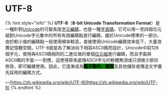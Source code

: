 # UTF-8

{% hint style="info" %}
**UTF-8**（**8-bit Unicode Transformation Format**）是一種針對[Unicode](https://zh.wikipedia.org/wiki/Unicode)的可變長度[字元編碼](https://zh.wikipedia.org/wiki/%E5%AD%97%E5%85%83%E7%B7%A8%E7%A2%BC)，也是一種[字首碼](https://zh.wikipedia.org/wiki/%E5%89%8D%E7%BC%80%E7%A0%81)。它可以用一至四個位元組對Unicode字元集中的所有有效編碼點進行編碼，屬於Unicode標準的一部分。由於較小值的編碼點一般使用頻率較高，直接使用Unicode編碼效率低下，大量浪費記憶體空間。UTF-8就是為了解決向下相容ASCII碼而設計，Unicode中前128個字元，使用與ASCII碼相同的二進位值的單個[位元組](https://zh.wikipedia.org/wiki/%E5%AD%97%E8%8A%82)進行編碼，而且字面與ASCII碼的字面一一對應，這使得原來處理ASCII字元的軟體無須或只須做少部份修改，即可繼續使用。因此，它逐漸成為<mark style="background-color:green;">**電子郵件、網頁**</mark>及其他儲存或傳送文字優先採用的編碼方式。

—[https://zh.wikipedia.org/wiki/UTF-8](https://zh.wikipedia.org/wiki/UTF-8)
{% endhint %}
